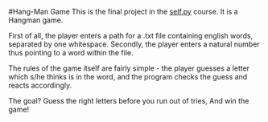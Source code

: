 #Hang-Man Game
This is the final project in the [self.py](https://nitzanpap.github.io/TicTacToeJS/) course. It is a Hangman game.

First of all, the player enters a path for a .txt file 
containing english words, separated by one whitespace.
Secondly, the player enters a natural number thus pointing to a word
within the file.

The rules of the game itself are fairly simple -
the player guesses a letter which s/he thinks is in the word, and
the program checks the guess and reacts accordingly.

The goal? Guess the right letters before you run out of tries, And win the game!

